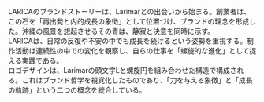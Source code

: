 LARICAのブランドストーリーは、Larimarとの出会いから始まる。創業者は、この石を「再出発と内的成長の象徴」として位置づけ、ブランドの理念を形成した。沖縄の風景を想起させるその青は、静寂と決意を同時に示す。  
LARICAは、日常の反復や不安の中でも成長を続けるという姿勢を重視する。制作活動は連続性の中での変化を観察し、自らの仕事を「螺旋的な進化」として捉える実践である。  
ロゴデザインは、Larimarの頭文字Lと螺旋円を組み合わせた構造で構成される。これはブランド哲学を視覚化したものであり、「力を与える象徴」と「成長の軌跡」という二つの概念を統合している。
